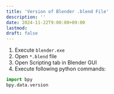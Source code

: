 ```yaml
---
title: 'Version of Blender .blend File'
description: ''
date: 2024-11-22T9:00:00+09:00
lastmod: 
draft: false
---
```


1. Execute `blender.exe`
2. Open `*.blend` file
3. Open Scripting tab in Blender GUI
4. Execute following python commands:

```python
import bpy
bpy.data.version
```
